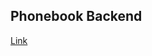 ## Phonebook Backend
[Link](https://fullstackopen.com/en/part3/node_js_and_express#exercises-3-1-3-6)